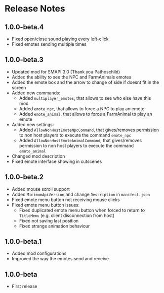 
# Release Notes

## 1.0.0-beta.4

- Fixed open/close sound playing every left-click
- Fixed emotes sending multiple times

## 1.0.0-beta.3

- Updated mod for SMAPI 3.0 (Thank you Pathoschild)
- Added the ability to see the NPC and FarmAnimals emotes
- Added the emote box and the arrow to change of side if doesnt fit in the screen
- Added new commands:
  - Added `multiplayer_emotes`, that allows to see who else have this mod
  - Added `emote_npc`, that allows to force a NPC to play an emote
  - Added `emote_animal`, that allows to force a FarmAnimal to play an emote
- Added new settings:
  - Added `AllowNonHostEmoteNpcCommand`, that gives/removes permission to non host players to execute the command `emote_npc`
  - Added `AllowNonHostEmoteAnimalCommand`, that gives/removes permission to non host players to execute the command `emote_animal`
- Changed mod description
- Fixed emote interface showing in cutscenes

## 1.0.0-beta.2

- Added mouse scroll support
- Added `MinimumApiVersion` and change `Description` in `manifest.json`
- Fixed emote menu button not receiving mouse clicks
- Fixed emote menu button issues:
  - Fixed duplicated emote menu button when forced to return to `TitleMenu` (e.g. client disconnection from host)
  - Fixed not saving last position
  - Fixed strange animation behaviour

## 1.0.0-beta.1

- Added mod configurations
- Improved the way the emotes send and receive


## 1.0.0-beta

- First release
